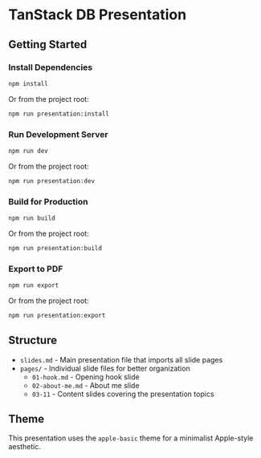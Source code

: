 # TanStack DB Presentation

## Getting Started

### Install Dependencies

```bash
npm install
```

Or from the project root:

```bash
npm run presentation:install
```

### Run Development Server

```bash
npm run dev
```

Or from the project root:

```bash
npm run presentation:dev
```

### Build for Production

```bash
npm run build
```

Or from the project root:

```bash
npm run presentation:build
```

### Export to PDF

```bash
npm run export
```

Or from the project root:

```bash
npm run presentation:export
```

## Structure

- `slides.md` - Main presentation file that imports all slide pages
- `pages/` - Individual slide files for better organization
  - `01-hook.md` - Opening hook slide
  - `02-about-me.md` - About me slide
  - `03-11` - Content slides covering the presentation topics

## Theme

This presentation uses the `apple-basic` theme for a minimalist Apple-style aesthetic.
